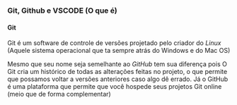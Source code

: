 ### Git, Github e VSCODE (O que é)

#### Git
Git é um software de controle de versões projetado pelo criador do *Linux* (Aquele sistema operacional que ta sempre atrás do Windows e do Mac OS)


Mesmo que seu nome seja semelhante ao *GitHub* tem sua diferença pois O Git cria um histórico de todas as alterações feitas no projeto, o que permite que possamos voltar a versões anteriores caso algo dê errado. Já o GitHub é uma plataforma que permite que você hospede seus projetos Git online (meio que de forma complementar)
